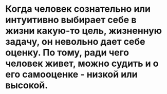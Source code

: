 # Когда человек сознательно или интуитивно выбирает себе в жизни какую-то цель, жизненную задачу, он невольно дает себе оценку. По тому, ради чего человек живет, можно судить и о его самооценке - низкой или высокой.
